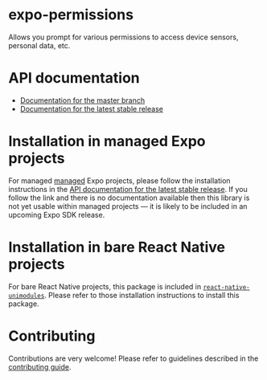 # expo-permissions

Allows you prompt for various permissions to access device sensors, personal data, etc.

# API documentation

- [Documentation for the master branch](https://github.com/expo/expo/blob/master/docs/pages/versions/unversioned/sdk/permissions.md)
- [Documentation for the latest stable release](https://docs.expo.io/versions/latest/sdk/permissions/)

# Installation in managed Expo projects

For managed [managed](https://docs.expo.io/versions/latest/introduction/managed-vs-bare/) Expo projects, please follow the installation instructions in the [API documentation for the latest stable release](#api-documentation). If you follow the link and there is no documentation available then this library is not yet usable within managed projects &mdash; it is likely to be included in an upcoming Expo SDK release.

# Installation in bare React Native projects

For bare React Native projects, this package is included in [`react-native-unimodules`](https://github.com/unimodules/react-native-unimodules). Please refer to those installation instructions to install this package.

# Contributing

Contributions are very welcome! Please refer to guidelines described in the [contributing guide]( https://github.com/expo/expo#contributing).
